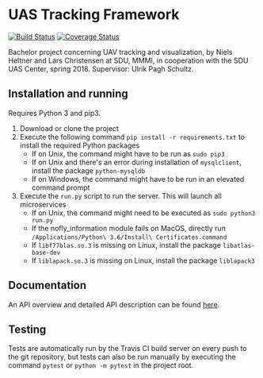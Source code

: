 # UAS Tracking Framework
[![Build Status](https://travis-ci.org/UAS-Bachelor/uas-tracking.svg?branch=master)](https://travis-ci.org/UAS-Bachelor/uas-tracking)
[![Coverage Status](https://coveralls.io/repos/github/UAS-Bachelor/uas-tracking/badge.svg?branch=master)](https://coveralls.io/github/UAS-Bachelor/uas-tracking?branch=master)

Bachelor project concerning UAV tracking and visualization, by Niels Heltner and Lars Christensen at SDU, MMMI, in cooperation with the SDU UAS Center, spring 2018. Supervisor: Ulrik Pagh Schultz.


## Installation and running
Requires Python 3 and pip3.
1. Download or clone the project
2. Execute the following command `pip install -r requirements.txt` to install the required Python packages
   * If on Unix, the command might have to be run as `sudo pip3`
   * If on Unix and there's an error during installation of `mysqlclient`, install the package `python-mysqldb`
   * If on Windows, the command might have to be run in an elevated command prompt
3. Execute the `run.py` script to run the server. This will launch all microservices
   * If on Unix, the command might need to be executed as `sudo python3 run.py`
   * If the nofly_information module fails on MacOS, directly run `/Applications/Python\ 3.6/Install\ Certificates.command`
   * If `libf77blas.so.3` is missing on Linux, install the package `libatlas-base-dev`
   * If `liblapack.so.3` is missing on Linux, install the package `liblapack3`


## Documentation
An API overview and detailed API description can be found [here](https://docs.google.com/document/d/1sgmST3H5-IDegrrKFVCr_vQVqwL7w1Tg-pdPdTY59es/edit?usp=sharing).


## Testing
Tests are automatically run by the Travis CI build server on every push to the git repository, but tests can also be run manually by executing the command `pytest` or `python -m pytest` in the project root.
